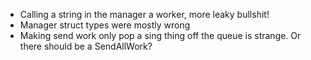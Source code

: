 - Calling a string in the manager a worker, more leaky bullshit!
- Manager struct types were mostly wrong
- Making send work only pop a sing thing off the queue is strange. Or there should be a SendAllWork?